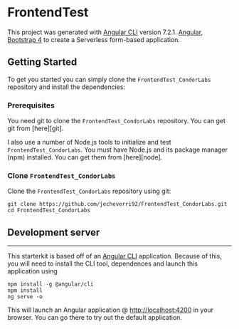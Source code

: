 # FrontendTest

This project was generated with [Angular CLI](https://github.com/angular/angular-cli) version 7.2.1. [Angular](https://angular.io), [Bootstrap 4](https://getbootstrap.com/) to create a Serverless form-based application.

## Getting Started

To get you started you can simply clone the `FrontendTest_CondorLabs` repository and install the dependencies:

### Prerequisites

You need git to clone the `FrontendTest_CondorLabs` repository. You can get git from [here][git].

I also use a number of Node.js tools to initialize and test `FrontendTest_CondorLabs`. You must have Node.js
and its package manager (npm) installed. You can get them from [here][node].

### Clone `FrontendTest_CondorLabs`

Clone the `FrontendTest_CondorLabs` repository using git:

```
git clone https://github.com/jecheverri92/FrontendTest_CondorLabs.git
cd FrontendTest_CondorLabs
```


## Development server
---------
This starterkit is based off of an [Angular CLI](https://cli.angular.io/) application. Because of this, you will need to install the CLI tool, dependences and launch this application using 


```
npm install -g @angular/cli
npm install
ng serve -o
```

This will launch an Angular application @ [http://localhost:4200](http://localhost:4200) in your browser. You can go there to try out the default application.


